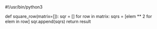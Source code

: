 #!/usr/bin/python3

def square_row(matrix=[]):
    sqr = []
    for row in matrix:
        sqrs = [elem ** 2 for elem in row]
        sqr.append(sqrs)
    return result
